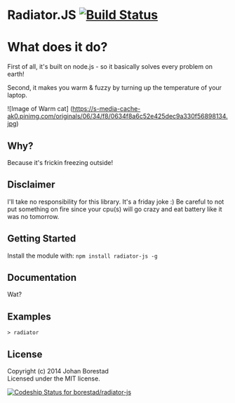 # Radiator.JS [![Build Status](https://secure.travis-ci.org/borestad/radiator-js.png?branch=master)](http://travis-ci.org/borestad/radiator-js)

# What does it do?
First of all, it's built on node.js - so it basically solves every problem on earth!

Second, it makes you warm & fuzzy by turning up the temperature of your laptop.

![Image of Warm cat]
(https://s-media-cache-ak0.pinimg.com/originals/06/34/f8/0634f8a6c52e425dec9a330f56898134.jpg)

## Why?
Because it's frickin freezing outside!

## Disclaimer
I'll take no responsibility for this library. It's a friday joke :)
Be careful to not put something on fire since your cpu(s) will go crazy and eat battery like it was no tomorrow.

## Getting Started
Install the module with: `npm install radiator-js -g`

## Documentation
Wat?

## Examples
    > radiator


## License
Copyright (c) 2014 Johan Borestad  
Licensed under the MIT license.

[ ![Codeship Status for borestad/radiator-js](https://www.codeship.io/projects/40155200-41a5-0132-2829-32846d08e1f5/status)](https://www.codeship.io/projects/44224)
